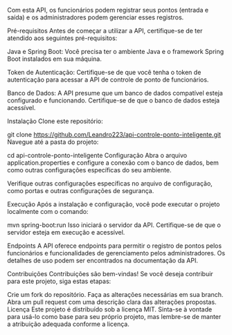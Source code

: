 Com esta API, os funcionários podem registrar seus pontos (entrada e saída) e os administradores podem gerenciar esses registros.

Pré-requisitos
Antes de começar a utilizar a API, certifique-se de ter atendido aos seguintes pré-requisitos:

Java e Spring Boot: Você precisa ter o ambiente Java e o framework Spring Boot instalados em sua máquina.

Token de Autenticação: Certifique-se de que você tenha o token de autenticação para acessar a API de controle de ponto de funcionários.

Banco de Dados: A API presume que um banco de dados compatível esteja configurado e funcionando. Certifique-se de que o banco de dados esteja acessível.

Instalação
Clone este repositório:

git clone https://github.com/Leandro223/api-controle-ponto-inteligente.git
Navegue até a pasta do projeto:

cd api-controle-ponto-inteligente
Configuração
Abra o arquivo application.properties e configure a conexão com o banco de dados, bem como outras configurações específicas do seu ambiente.

Verifique outras configurações específicas no arquivo de configuração, como portas e outras configurações de segurança.

Execução
Após a instalação e configuração, você pode executar o projeto localmente com o comando:

mvn spring-boot:run
Isso iniciará o servidor da API. Certifique-se de que o servidor esteja em execução e acessível.

Endpoints
A API oferece endpoints para permitir o registro de pontos pelos funcionários e funcionalidades de gerenciamento pelos administradores. Os detalhes de uso podem ser encontrados na documentação da API.

Contribuições
Contribuições são bem-vindas! Se você deseja contribuir para este projeto, siga estas etapas:

Crie um fork do repositório.
Faça as alterações necessárias em sua branch.
Abra um pull request com uma descrição clara das alterações propostas.
Licença
Este projeto é distribuído sob a licença MIT. Sinta-se à vontade para usá-lo como base para seu próprio projeto, mas lembre-se de manter a atribuição adequada conforme a licença.
